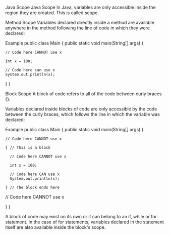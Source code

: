 Java Scope
Java Scope
In Java, variables are only accessible inside the region they are created. This is called scope.

Method Scope
Variables declared directly inside a method are available anywhere in the method following the line of code in which they were declared:

Example
public class Main {
  public static void main(String[] args) {

    // Code here CANNOT use x

    int x = 100;

    // Code here can use x
    System.out.println(x);
  }
}

Block Scope
A block of code refers to all of the code between curly braces {}.

Variables declared inside blocks of code are only accessible by the code between the curly braces, which follows the line in which the variable was declared:

Example
public class Main {
  public static void main(String[] args) {

    // Code here CANNOT use x

    { // This is a block

      // Code here CANNOT use x

      int x = 100;

      // Code here CAN use x
      System.out.println(x);

    } // The block ends here

  // Code here CANNOT use x

  }
}

A block of code may exist on its own or it can belong to an if, while or for statement. In the case of for statements, variables declared in the statement itself are also available inside the block's scope.